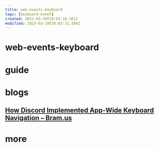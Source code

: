 ```yaml
---
title: web-events-keyboard
tags: [keyboard-event]
created: 2023-03-19T20:03:10.361Z
modified: 2023-03-19T20:03:32.594Z
---
```


# web-events-keyboard

# guide

# blogs

## [How Discord Implemented App-Wide Keyboard Navigation – Bram.us](https://www.bram.us/2020/12/24/how-discord-implemented-app-wide-keyboard-navigation/)

# more
